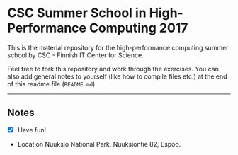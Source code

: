 # CSC Summer School in High-Performance Computing 2017

This is the material repository for the high-performance computing summer school by CSC - Finnish IT Center for Science.

Feel free to fork this repository and work through the exercises. You can also add general notes to yourself (like how to compile files etc.) at the end of this readme file (`README.md`).



---
## Notes
- [x] Have fun!

- Location Nuuksio National Park, Nuuksiontie 82, Espoo.
